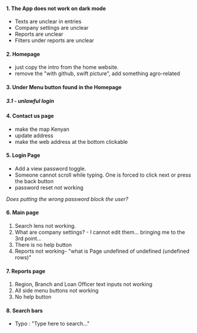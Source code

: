 
#### 1. The App does not work on dark mode
- Texts are unclear in entries
- Company settings are unclear
- Reports are unclear
- Filters under reports are unclear


#### 2. Homepage
- just copy the intro from the home website.
- remove the "with github, swift picture", add something agro-related

#### 3. Under Menu button found in the Homepage

##### 3.1 - unlawful login

#### 4. Contact us page
- make the map Kenyan
- update address
- make the web address at the bottom clickable

#### 5. Login Page
- Add a view password toggle.
- Someone cannot scroll while typing. One is forced to click next or press the back button
- password reset not working

*Does putting the wrong password block the user?*  

#### 6. Main page
1. Search lens not working.
2. What are company settings? - I cannot edit them... bringing me to the 3rd point...
3. There is no help button
4. Reports not working- "what is Page undefined of undefined (undefined rows)"

#### 7. Reports page
1. Region, Branch and Loan Officer text inputs not working
2. All side menu buttons not working
3. No help button

#### 8. Search bars
- Typo : "Type here to search..."
